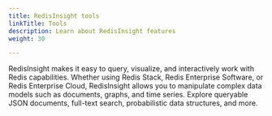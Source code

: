 ```yaml
---
title: RedisInsight tools
linkTitle: Tools
description: Learn about RedisInsight features
weight: 30

---
```


RedisInsight makes it easy to query, visualize, and interactively work with Redis capabilities. Whether using Redis Stack, Redis Enterprise Software, or Redis Enterprise Cloud, RedisInsight allows you to manipulate complex data models such as documents, graphs, and time series. Explore queryable JSON documents, full-text search, probabilistic data structures, and more.
